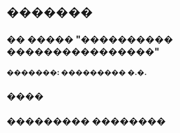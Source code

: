 # �������
## �� ����� "���������� ����������������"

### �������: ��������� �.�.

## ����

## ��������� ��������

